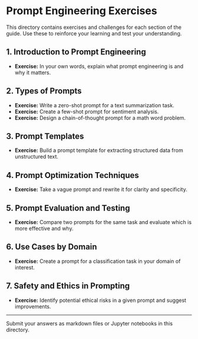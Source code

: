 # Prompt Engineering Exercises

This directory contains exercises and challenges for each section of the guide. Use these to reinforce your learning and test your understanding.

## 1. Introduction to Prompt Engineering
- **Exercise:** In your own words, explain what prompt engineering is and why it matters.

## 2. Types of Prompts
- **Exercise:** Write a zero-shot prompt for a text summarization task.
- **Exercise:** Create a few-shot prompt for sentiment analysis.
- **Exercise:** Design a chain-of-thought prompt for a math word problem.

## 3. Prompt Templates
- **Exercise:** Build a prompt template for extracting structured data from unstructured text.

## 4. Prompt Optimization Techniques
- **Exercise:** Take a vague prompt and rewrite it for clarity and specificity.

## 5. Prompt Evaluation and Testing
- **Exercise:** Compare two prompts for the same task and evaluate which is more effective and why.

## 6. Use Cases by Domain
- **Exercise:** Create a prompt for a classification task in your domain of interest.

## 7. Safety and Ethics in Prompting
- **Exercise:** Identify potential ethical risks in a given prompt and suggest improvements.

---

Submit your answers as markdown files or Jupyter notebooks in this directory.
